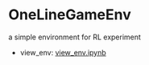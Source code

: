 # OneLineGameEnv
a simple environment for RL experiment

* view_env: [view_env.ipynb](https://github.com/thisray/OneLineGameEnv/blob/master/view_env.ipynb)
